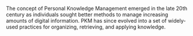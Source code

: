
The concept of Personal Knowledge Management emerged in the late 20th century as individuals sought better methods to manage increasing amounts of digital information. PKM has since evolved into a set of widely-used practices for organizing, retrieving, and applying knowledge.